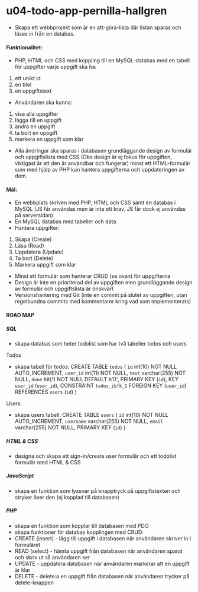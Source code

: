 # u04-todo-app-pernilla-hallgren

- Skapa ett webbprojekt som är en att-göra-lista där listan sparas och läses in från en databas. 


#### Funktionalitet:
- PHP, HTML och CSS med koppling till en MySQL-databas med en tabell för uppgifter varje uppgift ska ha: 
1. ett unikt id
2. en titel
3. en uppgiftstext

- Användaren ska kunna:
1. visa alla uppgifter
2. lägga till en uppgift
3. ändra en uppgift
4. ta bort en uppgift
5. markera en uppgift som klar

- Alla ändringar ska sparas i databasen grundläggande design av formulär och uppgiftslista med CSS (Obs design är ej fokus för uppgiften, viktigast är att den är användbar och fungerar) minst ett HTML-formulär som med hjälp av PHP kan hantera uppgifterna och uppdateringen av dem.


#### Mål:
- En webbplats skriven med PHP, HTML och CSS samt en databas i MySQL (JS får användas men är inte ett krav, JS får dock ej användas på serversidan)
- En MySQL databas med tabeller och data
- Hantera uppgifter:
1. Skapa (Create)
2. Läsa (Read)
3. Uppdatera (Update)
4. Ta bort (Delete)
5. Markera uppgift som klar

- Minst ett formulär som hanterar CRUD (se ovan) för uppgifterna
- Design är inte en prioriterad del av uppgiften men grundläggande design av formulär och uppgiftslista är önskvärt
- Versionshantering med Git (inte en commit på slutet av uppgiften, utan regelbundna commits med kommentarer kring vad som implementerats)

#### ROAD MAP
##### SQL
- skapa databas som heter todolist som har två tabeller todos och users

Todos

- skapa tabell för todos:
CREATE TABLE `todos` (
  `id` int(10) NOT NULL AUTO_INCREMENT,
  `user_id` int(11) NOT NULL,
  `text` varchar(255) NOT NULL,
  `done` bit(1) NOT NULL DEFAULT b'0',
  PRIMARY KEY (`id`),
  KEY `user_id` (`user_id`),
  CONSTRAINT `todos_ibfk_1` FOREIGN KEY (`user_id`) REFERENCES `users` (`id`)
) 

Users

- skapa users tabell:
CREATE TABLE `users` (
  `id` int(10) NOT NULL AUTO_INCREMENT,
  `username` varchar(255) NOT NULL,
  `email` varchar(255) NOT NULL,
  PRIMARY KEY (`id`)
) 
##### HTML & CSS 
- designa och skapa ett sign-in/create user formulär och ett todolist formulär med HTML & CSS 
##### JavaScript
- skapa en funktion som lyssnar på knapptryck på uppgiftstexten och stryker över den (ej kopplad till databasen)
##### PHP
- skapa en funktion som kopplar till databasen med PDO
- skapa funktioner för databas kopplingen med CRUD: 
- CREATE (insert) - lägg till uppgift i databasen när användaren skriver in i formuläret
- READ (select) - hämta uppgift från databasen när användaren sparat och skriv ut så användaren ser
- UPDATE - uppdatera databasen när användaren markerar att en uppgift är klar 
- DELETE - delete:a en uppgift från databasen när användaren trycker på delete-knappen 



